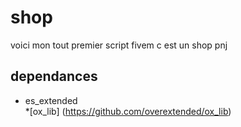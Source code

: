 # shop

voici mon tout premier script fivem c est un shop pnj

## dependances
- es_extended  
*[ox_lib] (https://github.com/overextended/ox_lib)


